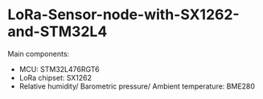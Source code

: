# LoRa-Sensor-node-with-SX1262-and-STM32L4

Main components:
- MCU: STM32L476RGT6
- LoRa chipset: SX1262
- Relative humidity/ Barometric pressure/ Ambient temperature: BME280
